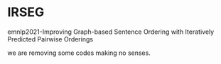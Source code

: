 # IRSEG
emnlp2021-Improving Graph-based Sentence Ordering with Iteratively Predicted Pairwise Orderings

we are removing some codes making no senses.

